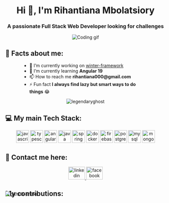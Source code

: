 <h1 align="center">Hi 👋, I'm Rihantiana Mbolatsiory</h1>

<h3 align="center">A passionate Full Stack Web Developer looking for challenges</h3>

<div align="center">
    <img align="center" alt="Coding gif" src="https://media2.giphy.com/media/2IudUHdI075HL02Pkk/giphy.gif?cid=ecf05e47v2c9elkkx2xkyshrmghxvo41xnuwbdcl087159ec&rid=giphy.gif&ct=g"/>
</div>

## 🚀 Facts about me:

<div style="max-width: 400px; margin: 0 auto;">
    <ul>
        <li>
            🔭 I’m currently working on <a href="https://github.com/LegendaryGhost/winter-framework">winter-framework</a>
        </li>
        <li>🌱 I’m currently learning <strong>Angular 19</strong></li>
        <li>📫 How to reach me <strong>rihantiana000@gmail.com</strong></li>
        <li>⚡ Fun fact <strong>I always find lazy but smart ways to do things</strong> 😂</li>
    </ul>
</div>

<p align="center">
    <img src="https://github-readme-stats.vercel.app/api?username=legendaryghost&show_icons=true&locale=en" alt="legendaryghost" />
</p>

## 💻 My main Tech Stack:

<div align="center">
  <img src="https://cdn.jsdelivr.net/gh/devicons/devicon/icons/javascript/javascript-original.svg" height="40" alt="javascript logo"  />
  <img src="https://cdn.jsdelivr.net/gh/devicons/devicon/icons/typescript/typescript-plain.svg" height="40" alt="typescript logo"  />
  <img src="https://img.shields.io/badge/Angular-DD0031?logo=angular&logoColor=white&style=for-the-badge" height="40" alt="angularjs logo"  />
  <img src="https://skillicons.dev/icons?i=java" height="40" alt="java logo"  />
  <img src="https://cdn.jsdelivr.net/gh/devicons/devicon/icons/spring/spring-original-wordmark.svg" height="40" alt="spring logo"  />
  <img src="https://cdn.jsdelivr.net/gh/devicons/devicon/icons/docker/docker-plain-wordmark.svg" height="40" alt="docker logo"  />
  <img src="https://cdn.jsdelivr.net/gh/devicons/devicon/icons/firebase/firebase-plain-wordmark.svg" height="40" alt="firebase logo"  />
  <img src="https://cdn.jsdelivr.net/gh/devicons/devicon/icons/postgresql/postgresql-plain-wordmark.svg" height="40" alt="postgresql logo"  />
  <img src="https://cdn.jsdelivr.net/gh/devicons/devicon/icons/mysql/mysql-original-wordmark.svg" height="40" alt="mysql logo"  />
  <img src="https://cdn.jsdelivr.net/gh/devicons/devicon/icons/mongodb/mongodb-plain-wordmark.svg" height="40" alt="mongodb logo"  />
</div>

## 🤝 Contact me here:

<div align="center">
  <a href="https://www.linkedin.com/in/rihantiana-mbolatsiory" target="_blank">
    <img src="https://raw.githubusercontent.com/maurodesouza/profile-readme-generator/master/src/assets/icons/social/linkedin/default.svg" width="52" height="40" alt="linkedin logo"  />
  </a>
  <a href="https://web.facebook.com/rihantiana.mbolatsiory.9/" target="_blank">
    <img src="https://raw.githubusercontent.com/maurodesouza/profile-readme-generator/master/src/assets/icons/social/facebook/default.svg" width="52" height="40" alt="facebook logo"  />
  </a>
</div>

<h2 style="margin-bottom: -20px;">My contributions:</h2>

<picture>
  <source media="(prefers-color-scheme: dark)" srcset="https://raw.githubusercontent.com/LegendaryGhost/LegendaryGhost/output/github-snake-dark.svg" />
  <source media="(prefers-color-scheme: light)" srcset="https://raw.githubusercontent.com/LegendaryGhost/LegendaryGhost/output/github-snake.svg" />
  <img alt="github-snake" src="https://raw.githubusercontent.com/tobiasmeyhoefer/tobiasmeyhoefer/output/github-snake.svg" />
</picture>
